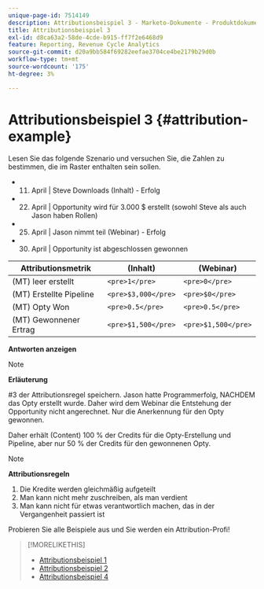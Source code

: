 ```yaml
---
unique-page-id: 7514149
description: Attributionsbeispiel 3 - Marketo-Dokumente - Produktdokumentation
title: Attributionsbeispiel 3
exl-id: d8ca63a2-58de-4cde-b915-ff7f2e6468d9
feature: Reporting, Revenue Cycle Analytics
source-git-commit: d20a9bb584f69282eefae3704ce4be2179b29d0b
workflow-type: tm+mt
source-wordcount: '175'
ht-degree: 3%

---
```


# Attributionsbeispiel 3 {#attribution-example}

Lesen Sie das folgende Szenario und versuchen Sie, die Zahlen zu bestimmen, die im Raster enthalten sein sollen.

* 11. April | Steve Downloads (Inhalt) - Erfolg
* 22. April | Opportunity wird für 3.000 $ erstellt (sowohl Steve als auch Jason haben Rollen)
* 25. April | Jason nimmt teil (Webinar) - Erfolg
* 30. April | Opportunity ist abgeschlossen gewonnen

| Attributionsmetrik | (Inhalt) | (Webinar) |
|---|---|---|
| (MT) leer erstellt | `<pre>1</pre>` | `<pre>0</pre>` |
| (MT) Erstellte Pipeline | `<pre>$3,000</pre>` | `<pre>$0</pre>` |
| (MT) Opty Won | `<pre>0.5</pre>` | `<pre>0.5</pre>` |
| (MT) Gewonnener Ertrag | `<pre>$1,500</pre>` | `<pre>$1,500</pre>` |

**Antworten anzeigen**

>[!NOTE]
>
>**Erläuterung**
>
>#3 der Attributionsregel speichern. Jason hatte Programmerfolg, NACHDEM das Opty erstellt wurde. Daher wird dem Webinar die Entstehung der Opportunity nicht angerechnet. Nur die Anerkennung für den Opty gewonnen.
>
>Daher erhält (Content) 100 % der Credits für die Opty-Erstellung und Pipeline, aber nur 50 % der Credits für den gewonnenen Opty.

>[!NOTE]
>
>**Attributionsregeln**
>
>1. Die Kredite werden gleichmäßig aufgeteilt
>1. Man kann nicht mehr zuschreiben, als man verdient
>1. Man kann nicht für etwas verantwortlich machen, das in der Vergangenheit passiert ist

Probieren Sie alle Beispiele aus und Sie werden ein Attribution-Profi!

>[!MORELIKETHIS]
>
>* [Attributionsbeispiel 1](/help/marketo/product-docs/reporting/revenue-cycle-analytics/revenue-tools/attribution/attribution-example-1.md)
>* [Attributionsbeispiel 2](/help/marketo/product-docs/reporting/revenue-cycle-analytics/revenue-tools/attribution/attribution-example-2.md)
>* [Attributionsbeispiel 4](/help/marketo/product-docs/reporting/revenue-cycle-analytics/revenue-tools/attribution/attribution-example-4.md)
